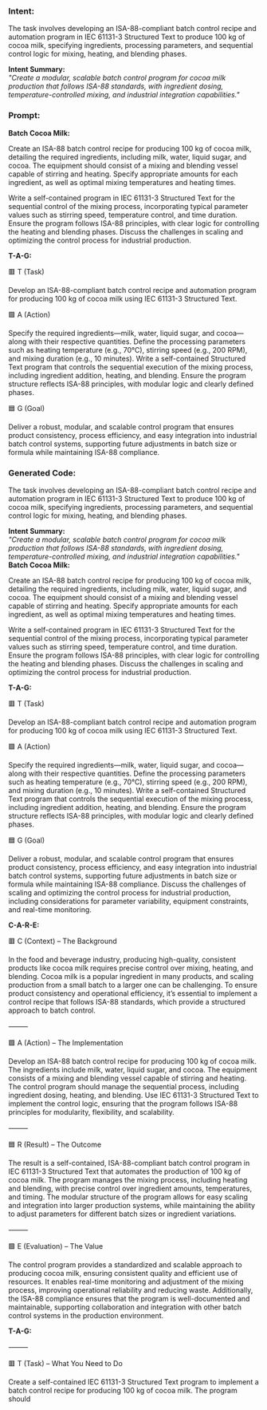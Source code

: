 ### Intent:
The task involves developing an ISA-88-compliant batch control recipe and automation program in IEC 61131-3 Structured Text to produce 100 kg of cocoa milk, specifying ingredients, processing parameters, and sequential control logic for mixing, heating, and blending phases. 

**Intent Summary:**  
*"Create a modular, scalable batch control program for cocoa milk production that follows ISA-88 standards, with ingredient dosing, temperature-controlled mixing, and industrial integration capabilities."*

### Prompt:
**Batch Cocoa Milk:**

Create an ISA-88 batch control recipe for producing 100 kg of cocoa milk, detailing the required ingredients, including milk, water, liquid sugar, and cocoa. The equipment should consist of a mixing and blending vessel capable of stirring and heating. Specify appropriate amounts for each ingredient, as well as optimal mixing temperatures and heating times.

Write a self-contained program in IEC 61131-3 Structured Text for the sequential control of the mixing process, incorporating typical parameter values such as stirring speed, temperature control, and time duration. Ensure the program follows ISA-88 principles, with clear logic for controlling the heating and blending phases. Discuss the challenges in scaling and optimizing the control process for industrial production.

**T-A-G:**

🟥 T (Task)

Develop an ISA-88-compliant batch control recipe and automation program for producing 100 kg of cocoa milk using IEC 61131-3 Structured Text.

🟩 A (Action)

Specify the required ingredients—milk, water, liquid sugar, and cocoa—along with their respective quantities. Define the processing parameters such as heating temperature (e.g., 70°C), stirring speed (e.g., 200 RPM), and mixing duration (e.g., 10 minutes). Write a self-contained Structured Text program that controls the sequential execution of the mixing process, including ingredient addition, heating, and blending. Ensure the program structure reflects ISA-88 principles, with modular logic and clearly defined phases.

🟦 G (Goal)

Deliver a robust, modular, and scalable control program that ensures product consistency, process efficiency, and easy integration into industrial batch control systems, supporting future adjustments in batch size or formula while maintaining ISA-88 compliance.

### Generated Code:
The task involves developing an ISA-88-compliant batch control recipe and automation program in IEC 61131-3 Structured Text to produce 100 kg of cocoa milk, specifying ingredients, processing parameters, and sequential control logic for mixing, heating, and blending phases. 

**Intent Summary:**  
*"Create a modular, scalable batch control program for cocoa milk production that follows ISA-88 standards, with ingredient dosing, temperature-controlled mixing, and industrial integration capabilities."*
**Batch Cocoa Milk:**

Create an ISA-88 batch control recipe for producing 100 kg of cocoa milk, detailing the required ingredients, including milk, water, liquid sugar, and cocoa. The equipment should consist of a mixing and blending vessel capable of stirring and heating. Specify appropriate amounts for each ingredient, as well as optimal mixing temperatures and heating times.

Write a self-contained program in IEC 61131-3 Structured Text for the sequential control of the mixing process, incorporating typical parameter values such as stirring speed, temperature control, and time duration. Ensure the program follows ISA-88 principles, with clear logic for controlling the heating and blending phases. Discuss the challenges in scaling and optimizing the control process for industrial production.

**T-A-G:**

🟥 T (Task)

Develop an ISA-88-compliant batch control recipe and automation program for producing 100 kg of cocoa milk using IEC 61131-3 Structured Text.

🟩 A (Action)

Specify the required ingredients—milk, water, liquid sugar, and cocoa—along with their respective quantities. Define the processing parameters such as heating temperature (e.g., 70°C), stirring speed (e.g., 200 RPM), and mixing duration (e.g., 10 minutes). Write a self-contained Structured Text program that controls the sequential execution of the mixing process, including ingredient addition, heating, and blending. Ensure the program structure reflects ISA-88 principles, with modular logic and clearly defined phases.

🟦 G (Goal)

Deliver a robust, modular, and scalable control program that ensures product consistency, process efficiency, and easy integration into industrial batch control systems, supporting future adjustments in batch size or formula while maintaining ISA-88 compliance. Discuss the challenges of scaling and optimizing the control process for industrial production, including considerations for parameter variability, equipment constraints, and real-time monitoring.

**C-A-R-E:**

🟥 C (Context) – The Background

In the food and beverage industry, producing high-quality, consistent products like cocoa milk requires precise control over mixing, heating, and blending. Cocoa milk is a popular ingredient in many products, and scaling production from a small batch to a larger one can be challenging. To ensure product consistency and operational efficiency, it’s essential to implement a control recipe that follows ISA-88 standards, which provide a structured approach to batch control.

⸻

🟩 A (Action) – The Implementation

Develop an ISA-88 batch control recipe for producing 100 kg of cocoa milk. The ingredients include milk, water, liquid sugar, and cocoa. The equipment consists of a mixing and blending vessel capable of stirring and heating. The control program should manage the sequential process, including ingredient dosing, heating, and blending. Use IEC 61131-3 Structured Text to implement the control logic, ensuring that the program follows ISA-88 principles for modularity, flexibility, and scalability.

⸻

🟦 R (Result) – The Outcome

The result is a self-contained, ISA-88-compliant batch control program in IEC 61131-3 Structured Text that automates the production of 100 kg of cocoa milk. The program manages the mixing process, including heating and blending, with precise control over ingredient amounts, temperatures, and timing. The modular structure of the program allows for easy scaling and integration into larger production systems, while maintaining the ability to adjust parameters for different batch sizes or ingredient variations.

⸻

🟪 E (Evaluation) – The Value

The control program provides a standardized and scalable approach to producing cocoa milk, ensuring consistent quality and efficient use of resources. It enables real-time monitoring and adjustment of the mixing process, improving operational reliability and reducing waste. Additionally, the ISA-88 compliance ensures that the program is well-documented and maintainable, supporting collaboration and integration with other batch control systems in the production environment.

**T-A-G:**

⸻

🟥 T (Task) – What You Need to Do

Create a self-contained IEC 61131-3 Structured Text program to implement a batch control recipe for producing 100 kg of cocoa milk. The program should

